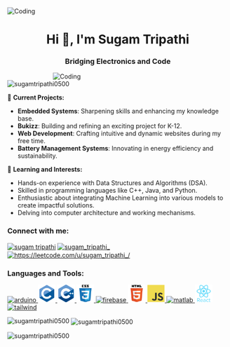 <img align="center" alt="Coding" height="400" width="800" src="https://firebasestorage.googleapis.com/v0/b/expense-tracjer-a20e3.appspot.com/o/github_profile.gif?alt=media&token=784e50f4-62d3-4da1-b6f7-c5b99d0832b3">
<h1 align="center">Hi 👋, I'm Sugam Tripathi</h1>
<h3 align="center">Bridging Electronics and Code</h3>
<img align="right" alt="Coding" width="400" src="https://user-images.githubusercontent.com/74038190/212746035-d5c61762-973c-44c0-aec7-887f3b7690e3.gif">

<p align="left"> <img src="https://komarev.com/ghpvc/?username=sugamtripathi0500&label=Profile%20views&color=0e75b6&style=flat" alt="sugamtripathi0500" /> </p>


🔭 **Current Projects:**
- **Embedded Systems**: Sharpening skills and enhancing my knowledge base.
- **Bukizz**: Building and refining an exciting project for K-12.
- **Web Development**: Crafting intuitive and dynamic websites during my free time.
- **Battery Management Systems**: Innovating in energy efficiency and sustainability.

🌱 **Learning and Interests:**
- Hands-on experience with Data Structures and Algorithms (DSA).
- Skilled in programming languages like C++, Java, and Python.
- Enthusiastic about integrating Machine Learning into various models to create impactful solutions.
- Delving into computer architecture and working mechanisms.

<h3 align="left">Connect with me:</h3>
<p align="left">
<a href="https://linkedin.com/in/sugam tripathi" target="blank"><img align="center" src="https://raw.githubusercontent.com/rahuldkjain/github-profile-readme-generator/master/src/images/icons/Social/linked-in-alt.svg" alt="sugam tripathi" height="30" width="40" /></a>
<a href="https://instagram.com/sugam_tripathi_" target="blank"><img align="center" src="https://raw.githubusercontent.com/rahuldkjain/github-profile-readme-generator/master/src/images/icons/Social/instagram.svg" alt="sugam_tripathi_" height="30" width="40" /></a>
<a href="https://www.leetcode.com/https://leetcode.com/u/sugam_tripathi_/" target="blank"><img align="center" src="https://raw.githubusercontent.com/rahuldkjain/github-profile-readme-generator/master/src/images/icons/Social/leet-code.svg" alt="https://leetcode.com/u/sugam_tripathi_/" height="30" width="40" /></a>
</p>

<h3 align="left">Languages and Tools:</h3>
<p align="left"> <a href="https://www.arduino.cc/" target="_blank" rel="noreferrer"> <img src="https://cdn.worldvectorlogo.com/logos/arduino-1.svg" alt="arduino" width="40" height="40"/> </a> <a href="https://www.cprogramming.com/" target="_blank" rel="noreferrer"> <img src="https://raw.githubusercontent.com/devicons/devicon/master/icons/c/c-original.svg" alt="c" width="40" height="40"/> </a> <a href="https://www.w3schools.com/cpp/" target="_blank" rel="noreferrer"> <img src="https://raw.githubusercontent.com/devicons/devicon/master/icons/cplusplus/cplusplus-original.svg" alt="cplusplus" width="40" height="40"/> </a> <a href="https://www.w3schools.com/css/" target="_blank" rel="noreferrer"> <img src="https://raw.githubusercontent.com/devicons/devicon/master/icons/css3/css3-original-wordmark.svg" alt="css3" width="40" height="40"/> </a> <a href="https://firebase.google.com/" target="_blank" rel="noreferrer"> <img src="https://www.vectorlogo.zone/logos/firebase/firebase-icon.svg" alt="firebase" width="40" height="40"/> </a> <a href="https://www.w3.org/html/" target="_blank" rel="noreferrer"> <img src="https://raw.githubusercontent.com/devicons/devicon/master/icons/html5/html5-original-wordmark.svg" alt="html5" width="40" height="40"/> </a> <a href="https://developer.mozilla.org/en-US/docs/Web/JavaScript" target="_blank" rel="noreferrer"> <img src="https://raw.githubusercontent.com/devicons/devicon/master/icons/javascript/javascript-original.svg" alt="javascript" width="40" height="40"/> </a> <a href="https://www.mathworks.com/" target="_blank" rel="noreferrer"> <img src="https://upload.wikimedia.org/wikipedia/commons/2/21/Matlab_Logo.png" alt="matlab" width="40" height="40"/> </a> <a href="https://reactjs.org/" target="_blank" rel="noreferrer"> <img src="https://raw.githubusercontent.com/devicons/devicon/master/icons/react/react-original-wordmark.svg" alt="react" width="40" height="40"/> </a> <a href="https://tailwindcss.com/" target="_blank" rel="noreferrer"> <img src="https://www.vectorlogo.zone/logos/tailwindcss/tailwindcss-icon.svg" alt="tailwind" width="40" height="40"/> </a> </p>

<p><img align="left" src="https://github-readme-stats.vercel.app/api/top-langs?username=sugamtripathi0500&show_icons=true&locale=en&layout=compact" alt="sugamtripathi0500" /></p>

<p>&nbsp;<img align="center" src="https://github-readme-stats.vercel.app/api?username=sugamtripathi0500&show_icons=true&locale=en" alt="sugamtripathi0500" /></p>

<p><img align="center" src="https://github-readme-streak-stats.herokuapp.com/?user=sugamtripathi0500&" alt="sugamtripathi0500" /></p>
